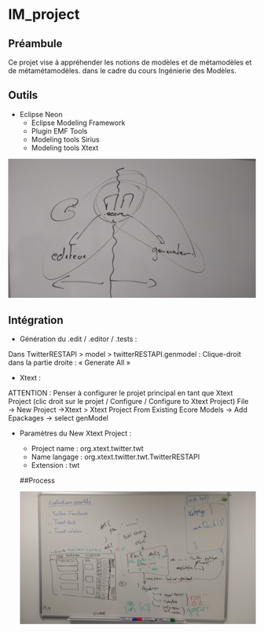 # IM_project

## Préambule
Ce projet vise à appréhender les notions de modèles et de métamodèles et de métamétamodèles. dans le cadre du cours Ingénierie des Modèles. 

## Outils
- Eclipse Neon 
  - Eclipse Modeling Framework
  - Plugin EMF Tools
  - Modeling tools Sirius
  - Modeling tools Xtext
  
![archi](https://github.com/Kribouille/IM_project/blob/master/archi.jpg)

## Intégration

- Génération du .edit / .editor / .tests :

Dans TwitterRESTAPI > model > twitterRESTAPI.genmodel :
Clique-droit dans la partie droite : « Generate All »

- Xtext :

ATTENTION : Penser à configurer le projet principal en tant que Xtext Project (clic droit sur le projet / Configure / Configure to Xtext Project)
File → New Project →Xtext > Xtext Project From Existing Ecore Models → Add Epackages → select genModel

- Paramètres du New Xtext Project :

  - Project name : org.xtext.twitter.twt
  - Name langage : org.xtext.twitter.twt.TwitterRESTAPI
  - Extension : twt
  
  ##Process
  
  ![process](https://github.com/Kribouille/IM_project/blob/master/process.jpg)
